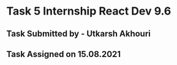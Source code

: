 # Task 5 Internship React Dev 9.6
## Task Submitted by - Utkarsh Akhouri
## Task Assigned on 15.08.2021
